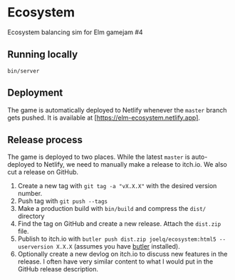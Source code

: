 # Ecosystem

Ecosystem balancing sim for Elm gamejam #4

## Running locally

```
bin/server
```

## Deployment

The game is automatically deployed to Netlify whenever the `master` branch gets
pushed. It is available at [https://elm-ecosystem.netlify.app].

[https://elm-ecosystem.netlify.app]: https://elm-ecosystem.netlify.app

## Release process

The game is deployed to two places. While the latest `master` is auto-deployed
to Netlify, we need to manually make a release to itch.io. We also cut a release
on GitHub.

1. Create a new tag with `git tag -a "vX.X.X"` with the desired version number.
2. Push tag with `git push --tags`
3. Make a production build with `bin/build` and compress the `dist/` directory
4. Find the tag on GitHub and create a new release. Attach the `dist.zip` file.
5. Publish to itch.io with `butler push dist.zip joelq/ecosystem:html5 --userversion X.X.X` (assumes you have [butler](https://itch.io/docs/butler/) installed).
6. Optionally create a new devlog on itch.io to discuss new features in the
   release. I often have very similar content to what I would put in the GitHub
   release description.
